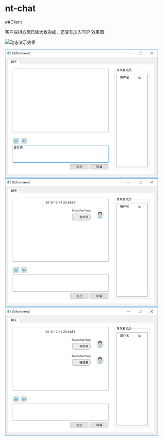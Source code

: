 
# nt-chat

##Client

客户端UI方面已经大致完成，还没有加入TCP
效果图：

![动态演示效果](.//img//4.gif)

![静态效果演示](.//img//1.png)
![静态效果演示](.//img//2.png)
![静态效果演示](.//img//3.png)